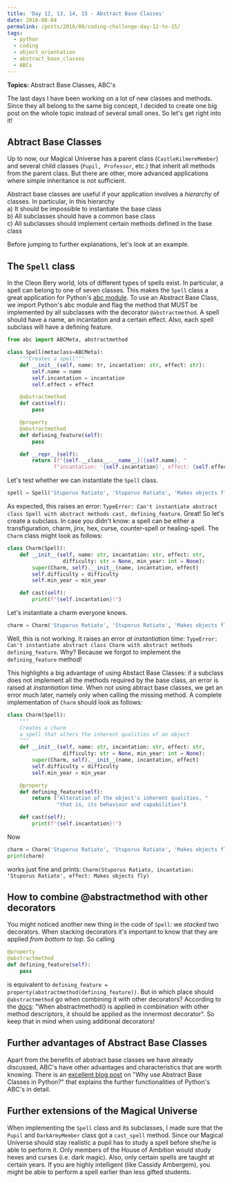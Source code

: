 ```yaml
---
title: 'Day 12, 13, 14, 15 - Abstract Base Classes'
date: 2018-08-04
permalink: /posts/2018/08/coding-challenge-day-12-to-15/
tags:
  - python
  - coding
  - object_orientation
  - abstract_base_classes
  - ABCs
---
```


**Topics:** Abstract Base Classes, ABC's

The last days I have been working on a lot of new classes and methods. Since they all belong to the same big concept, I decided to create one big post on the whole topic instead of several small ones. So let's get right into it!

## Abtract Base Classes

Up to now, our Magical Universe has a parent class (```CastleKilmereMember```) and several child classes (```Pupil, Professor```, etc.) that inherit all methods from the parent class. But there are other, more advanced applications where simple inheritance is not sufficient.     
     
Abstract base classes are useful if your application involves a *hierarchy* of classes. In particular, in this hierarchy    
a) It should be impossible to instantiate the base class   
b) All subclasses should have a common base class    
c) All subclasses should implement certain methods defined in the base class    
   
Before jumping to further explanations, let's look at an example.   
   
## The ```Spell``` class
   
In the Cleon Bery world, lots of different types of spells exist. In particular, a spell can belong to one of seven classes. This makes the ```Spell``` class a great application for Python's [abc module](https://docs.python.org/3/library/abc.html). To use an Abstract Base Class, we import Python's abc module and flag the method that MUST be implemented by all subclasses with the decorator ```@abstractmethod```. A spell should have a name, an incantation and a certain effect. Also, each spell subclass will have a defining feature.
   
```python
from abc import ABCMeta, abstractmethod

class Spell(metaclass=ABCMeta):
    """Creates a spell"""
    def __init__(self, name: tr, incantation: str, effect: str):
        self.name = name
        self.incantation = incantation
        self.effect = effect

    @abstractmethod
    def cast(self):
        pass

    @property
    @abstractmethod
    def defining_feature(self):
        pass

    def __repr__(self):
        return (f"{self.__class__.__name__}({self.name}, "
               f"incantation: '{self.incantation}', effect: {self.effect})")
```

Let's test whether we can instantiate the ```Spell``` class.

```python
spell = Spell('Stuporus Ratiato', 'Stuporus Ratiato', 'Makes objects fly')
```

As expected, this raises an error: ```TypeError: Can't instantiate abstract class Spell with abstract methods cast, defining_feature```. Great! So let's create a subclass. In case you didn't know: a spell can be either a transfiguration, charm, jinx, hex, curse, counter-spell or healing-spell. The ```Charm``` class might look as follows:

```python
class Charm(Spell):
    def __init__(self, name: str, incantation: str, effect: str,
                  difficulty: str = None, min_year: int = None):
        super(Charm, self).__init__(name, incantation, effect)
        self.difficulty = difficulty
        self.min_year = min_year

    def cast(self):
        print(f"{self.incantation}!")
```

Let's instantiate a charm everyone knows.

```python
charm = Charm('Stuporus Ratiato', 'Stuporus Ratiato', 'Makes objects fly', 'simple')
```

Well, this is not working. It raises an error *at instantiation time*: ```TypeError: Can't instantiate abstract class Charm with abstract methods defining_feature```. Why? Because we forgot to implement the ```defining_feature``` method!   
      
This highlights a big advantage of using Abstact Base Classes: if a subclass does not implement all the methods required by the base class, an error is raised at *instantiation time*. When not using abtract base classes, we get an error much later, namely only when calling the missing method. A complete implementation of ```Charm``` should look as follows:

```python
class Charm(Spell):
    """
    Creates a charm  -
    a spell that alters the inherent qualities of an object
    """
    def __init__(self, name: str, incantation: str, effect: str,
                  difficulty: str = None, min_year: int = None):
        super(Charm, self).__init__(name, incantation, effect)
        self.difficulty = difficulty
        self.min_year = min_year

    @property
    def defining_feature(self):
        return ("Alteration of the object's inherent qualities, "
                "that is, its behaviour and capabilities")

    def cast(self):
        print(f"{self.incantation}!")
```

Now

```python
charm = Charm('Stuporus Ratiato', 'Stuporus Ratiato', 'Makes objects fly', 'simple')
print(charm)
```

works just fine and prints: ```Charm(Stuporus Ratiato, incantation: 'Stuporus Ratiato', effect: Makes objects fly)```


## How to combine @abstractmethod with other decorators

You might noticed another new thing in the code of ```Spell```: we *stacked* two decorators. When stacking decorators it's important to know that they are applied *from bottom to top*. So calling

```python
@property
@abstractmethod
def defining_feature(self):
    pass
```

is equivalent to ```defining_feature = property(abstractmethod(defining_feature))```. But in which place should ```@abstractmethod``` go when combining it with other decorators? According to the [docs](https://docs.python.org/3/library/abc.html): "When abstractmethod() is applied in combination with other method descriptors, it should be applied as the innermost decorator". So keep that in mind when using additional decorators!

## Further advantages of Abstract Base Classes

Apart from the benefits of abstract base classes we have already discussed, ABC's have other advantages and characteristics that are worth knowing. There is an [excellent blog post](https://stackoverflow.com/questions/3570796/why-use-abstract-base-classes-in-python) on "Why use Abstract Base Classes in Python?" that explains the further functionalities of Python's ABC's in detail. 


## Further extensions of the Magical Universe

When implementing the ```Spell``` class and its subclasses, I made sure that the ```Pupil``` and ```DarkArmyMember``` class got a ```cast_spell``` method. Since our Magical Universe should stay realistic a pupil has to study a spell before she/he is able to perform it. Only members of the House of Ambition would study hexes and curses (i.e. dark magic). Also, only certain spells are taught at certain years. If you are highly intelligent (like Cassidy Ambergem), you might be able to perform a spell earlier than less gifted students.

